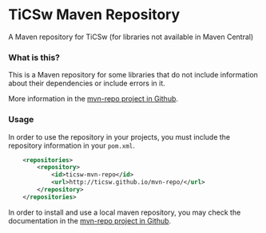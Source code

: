 # TiCSw Maven Repository
A Maven repository for TiCSw (for libraries not available in Maven Central) 

### What is this?

This is a Maven repository for some libraries that do not include information about their dependencies or include errors in it. 

More information in the [mvn-repo project in Github][github-project]. 

### Usage

In order to use the repository in your projects, you must include the repository information in your ``pom.xml``.

```xml
	<repositories>
		<repository>
			<id>ticsw-mvn-repo</id>
			<url>http://ticsw.github.io/mvn-repo/</url>
		</repository>
	</repositories>
``` 

In order to install and use a local maven repository, you may check the documentation in the [mvn-repo project in Github][github-project].

[github-project]: https://github.com/ticsw/mvn-repo 
